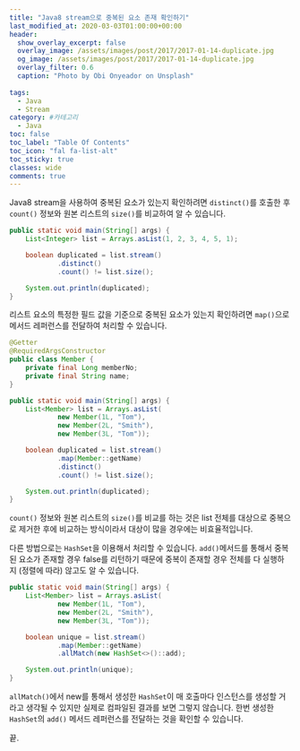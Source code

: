 ```yaml
---
title: "Java8 stream으로 중복된 요소 존재 확인하기"
last_modified_at: 2020-03-03T01:00:00+00:00
header:
  show_overlay_excerpt: false
  overlay_image: /assets/images/post/2017/2017-01-14-duplicate.jpg
  og_image: /assets/images/post/2017/2017-01-14-duplicate.jpg
  overlay_filter: 0.6
  caption: "Photo by Obi Onyeador on Unsplash"
  
tags:
  - Java
  - Stream
category: #카테고리
  - Java
toc: false
toc_label: "Table Of Contents"
toc_icon: "fal fa-list-alt"
toc_sticky: true
classes: wide
comments: true
---
```




Java8 stream을 사용하여 중복된 요소가 있는지 확인하려면 `distinct()`를 호출한 후 `count()` 정보와 원본 리스트의 `size()`를 비교하여 알 수 있습니다. 

```java
public static void main(String[] args) {
    List<Integer> list = Arrays.asList(1, 2, 3, 4, 5, 1);

    boolean duplicated = list.stream()
            .distinct()
            .count() != list.size();

    System.out.println(duplicated);
}
```

리스트 요소의 특정한 필드 값을 기준으로 중복된 요소가 있는지 확인하려면 `map()`으로 메서드 레퍼런스를 전달하여 처리할 수 있습니다.

```java
@Getter
@RequiredArgsConstructor
public class Member {
    private final Long memberNo;
    private final String name;
}
```

```java
public static void main(String[] args) {
    List<Member> list = Arrays.asList(
            new Member(1L, "Tom"),
            new Member(2L, "Smith"),
            new Member(3L, "Tom"));

    boolean duplicated = list.stream()
            .map(Member::getName)
            .distinct()
            .count() != list.size();

    System.out.println(duplicated);
}
```

`count()` 정보와 원본 리스트의 `size()`를 비교를 하는 것은 list 전체를 대상으로 중복으로 제거한 후에 비교하는 방식이라서 대상이 많을 경우에는 비효율적입니다. 

다른 방법으로는 `HashSet`을 이용해서 처리할 수 있습니다. `add()`메서드를 통해서 중복된 요소가 존재할 경우 false를 리턴하기 때문에 중복이 존재할 경우 전체를 다 실행하지 (정렬에 따라) 않고도 알 수 있습니다.  

```java
public static void main(String[] args) {
    List<Member> list = Arrays.asList(
            new Member(1L, "Tom"),
            new Member(2L, "Smith"),
            new Member(3L, "Tom"));

    boolean unique = list.stream()
            .map(Member::getName)
            .allMatch(new HashSet<>()::add);

    System.out.println(unique);
}
```

`allMatch()`에서 new를 통해서 생성한 `HashSet`이 매 호출마다 인스턴스를 생성할 거라고 생각될 수 있지만 실제로 컴파일된 결과를 보면 그렇지 않습니다. 한번 생성한 `HashSet`의 `add()` 메서드 레퍼런스를 전달하는 것을 확인할 수 있습니다.  

끝.